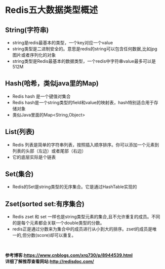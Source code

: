 # Redis五大数据类型概述
## String(字符串)
* string是redis最基本的类型，一个key对应一个value
* string类型是二进制安全的。意思是redis的string可以包含任何数据,比如jpg图片或者序列化的对象 
* string类型是Redis最基本的数据类型，一个redis中字符串value最多可以是512M

## Hash(哈希，类似java里的Map)
* Redis hash 是一个键值对集合
* Redis hash是一个string类型的field和value的映射表，hash特别适合用于存储对象
* 类似Java里面的Map<String,Object>

## List(列表)
* Redis 列表是简单的字符串列表，按照插入顺序排序。你可以添加一个元素到列表的头部（左边）或者尾部（右边）
* 它的底层实际是个链表

## Set(集合)
* Redis的Set是string类型的无序集合。它是通过HashTable实现的

## Zset(sorted set:有序集合)
* Redis zset 和 set 一样也是string类型元素的集合,且不允许重复的成员。不同的是每个元素都会关联一个double类型的分数。
* redis正是通过分数来为集合中的成员进行从小到大的排序。zset的成员是唯一的,但分数(score)却可以重复。
<br>

<strong>参考博客:https://www.cnblogs.com/xrq730/p/8944539.html</strong><br>
<strong>详细了解推荐查看网站:http://redisdoc.com/</strong>
